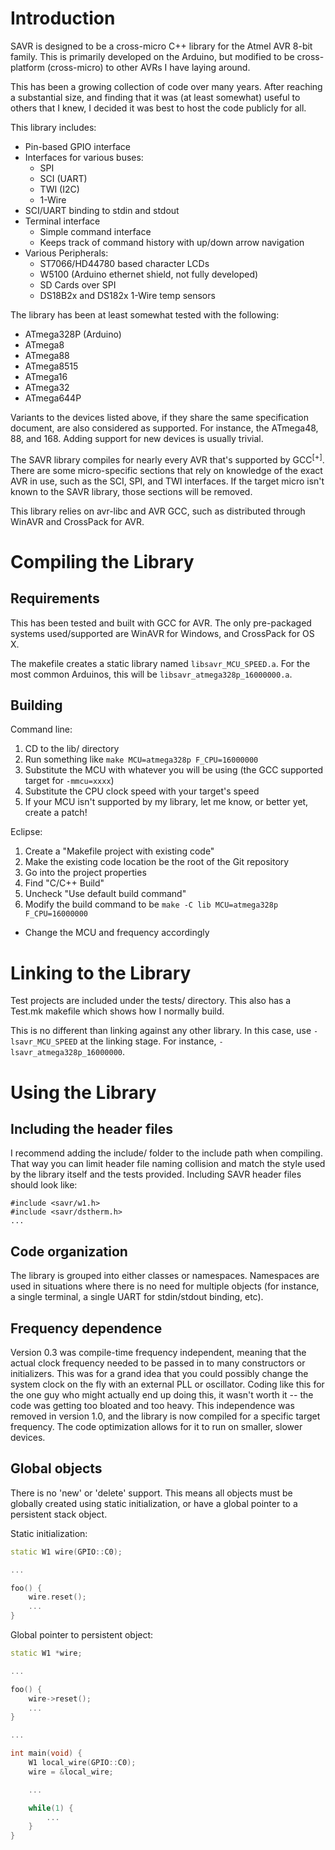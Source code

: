 # Introduction #

SAVR is designed to be a cross-micro C++ library for the Atmel AVR 8-bit family.
This is primarily developed on the Arduino, but modified to be cross-platform
(cross-micro) to other AVRs I have laying around.

This has been a growing collection of code over many years. After reaching a
substantial size, and finding that it was (at least somewhat) useful to others
that I knew, I decided it was best to host the code publicly for all.

This library includes:

* Pin-based GPIO interface
* Interfaces for various buses:
  * SPI
  * SCI (UART)
  * TWI (I2C)
  * 1-Wire
* SCI/UART binding to stdin and stdout
* Terminal interface
  * Simple command interface
  * Keeps track of command history with up/down arrow navigation
* Various Peripherals:
  * ST7066/HD44780 based character LCDs
  * W5100 (Arduino ethernet shield, not fully developed)
  * SD Cards over SPI
  * DS18B2x and DS182x 1-Wire temp sensors

The library has been at least somewhat tested with the following:

* ATmega328P (Arduino)
* ATmega8
* ATmega88
* ATmega8515
* ATmega16
* ATmega32
* ATmega644P

Variants to the devices listed above, if they share the same specification document, are also considered as supported. For instance, the ATmega48, 88, and 168. Adding support for new devices is usually trivial.

The SAVR library compiles for nearly every AVR that's supported by GCC<span title="OK, so I have no data to back that up. I think that's the case, and it sure does sound good, right?"><sup>[+]</sup></span>. There are some micro-specific sections that rely on knowledge of the exact AVR in use, such as the SCI, SPI, and TWI interfaces. If the target micro isn't known to the SAVR library, those sections will be removed.

This library relies on avr-libc and AVR GCC, such as distributed through WinAVR and CrossPack for AVR.

# Compiling the Library #

## Requirements ##
This has been tested and built with GCC for AVR. The only pre-packaged systems
used/supported are WinAVR for Windows, and CrossPack for OS X.

The makefile creates a static library named `libsavr_MCU_SPEED.a`. For the
most common Arduinos, this will be `libsavr_atmega328p_16000000.a`.

## Building ##
Command line:

1. CD to the lib/ directory
1. Run something like `make MCU=atmega328p F_CPU=16000000`
1. Substitute the MCU with whatever you will be using (the GCC supported target for `-mmcu=xxxx`)
1. Substitute the CPU clock speed with your target's speed
1. If your MCU isn't supported by my library, let me know, or better yet, create a patch!

Eclipse:

1. Create a "Makefile project with existing code"
1. Make the existing code location be the root of the Git repository
1. Go into the project properties
1. Find "C/C++ Build"
1. Uncheck "Use default build command"
1. Modify the build command to be `make -C lib MCU=atmega328p F_CPU=16000000`
  * Change the MCU and frequency accordingly


# Linking to the Library #
Test projects are included under the tests/ directory. This also has a Test.mk
makefile which shows how I normally build.

This is no different than linking against any other library. In this case, use
`-lsavr_MCU_SPEED` at the linking stage. For instance,
`-lsavr_atmega328p_16000000`.

# Using the Library #

## Including the header files ##
I recommend adding the include/ folder to the include path when compiling. That
way you can limit header file naming collision and match the style used by the
library itself and the tests provided. Including SAVR header files should look
like:
```
#include <savr/w1.h>
#include <savr/dstherm.h>
...
```

## Code organization ##
The library is grouped into either classes or namespaces. Namespaces are used in
situations where there is no need for multiple objects (for instance, a single
terminal, a single UART for stdin/stdout binding, etc).

## Frequency dependence ##
Version 0.3 was compile-time frequency independent, meaning that the actual
clock frequency needed to be passed in to many constructors or initializers.
This was for a grand idea that you could possibly change the system clock on the
fly with an external PLL or oscillator. Coding like this for the one guy who
might actually end up doing this, it wasn't worth it -- the code was getting too
bloated and too heavy. This independence was removed in version 1.0, and the
library is now compiled for a specific target frequency. The code optimization
allows for it to run on smaller, slower devices.


## Global objects ##
There is no 'new' or 'delete' support. This means all objects must be globally
created using static initialization, or have a global pointer to a persistent
stack object.

Static initialization:
```c++
static W1 wire(GPIO::C0);

...

foo() {
    wire.reset();
    ...
}
```

Global pointer to persistent object:

```c++
static W1 *wire;

...

foo() {
    wire->reset();
    ...
}

...

int main(void) {
    W1 local_wire(GPIO::C0);
    wire = &local_wire;

    ...

    while(1) {
        ...
    }
}
```

